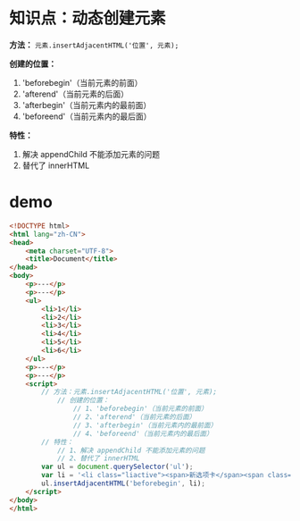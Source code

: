 # 知识点：动态创建元素

**方法：** `元素.insertAdjacentHTML('位置', 元素);`

**创建的位置：**
1. 'beforebegin'（当前元素的前面）
2. 'afterend'（当前元素的后面）
3. 'afterbegin'（当前元素内的最前面）
4. 'beforeend'（当前元素内的最后面）

**特性：**
1. 解决 appendChild 不能添加元素的问题
2. 替代了 innerHTML

# demo
```html
<!DOCTYPE html>
<html lang="zh-CN">
<head>
    <meta charset="UTF-8">
    <title>Document</title>
</head>
<body>
    <p>---</p>
    <p>---</p>
    <ul>
        <li>1</li>
        <li>2</li>
        <li>3</li>
        <li>4</li>
        <li>5</li>
        <li>6</li>
    </ul>
    <p>---</p>
    <p>---</p>
    <script>
        // 方法：元素.insertAdjacentHTML('位置', 元素);
            // 创建的位置：
                // 1、'beforebegin'（当前元素的前面）
                // 2、'afterend'（当前元素的后面）
                // 3、'afterbegin'（当前元素内的最前面）
                // 4、'beforeend'（当前元素内的最后面）
        // 特性：
            // 1、解决 appendChild 不能添加元素的问题
            // 2、替代了 innerHTML
        var ul = document.querySelector('ul');
        var li = '<li class="liactive"><span>新选项卡</span><span class="iconfont icon-guanbi"></span></li>';
        ul.insertAdjacentHTML('beforebegin', li);
    </script>
</body>
</html>
```
